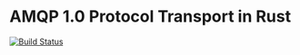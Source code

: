 # AMQP 1.0 Protocol Transport in Rust

[![Build Status](https://travis-ci.org/fafhrd91/amqp-transport.svg?branch=master)](https://travis-ci.org/fafhrd91/amqp-transport)